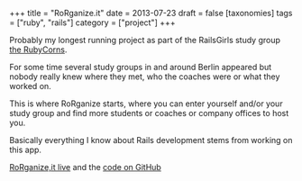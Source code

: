 +++
title = "RoRganize.it"
date = 2013-07-23
draft = false
[taxonomies]
tags = ["ruby", "rails"]
category = ["project"]
+++

Probably my longest running project as part of the  RailsGirls study group [the RubyCorns](https://rubycorns.club).

For some time several study groups in and around Berlin appeared but nobody really knew where they met, who the coaches were or what they worked on.

This is where RoRganize starts, where you can enter yourself and/or your study group and find more students or coaches or company offices to host you.

Basically everything I know about Rails development stems from working on this app.


[RoRganize,it live](https://rorganize.it) and the [code on GitHub](https://github.com/rubycorns/rorganize.it)
